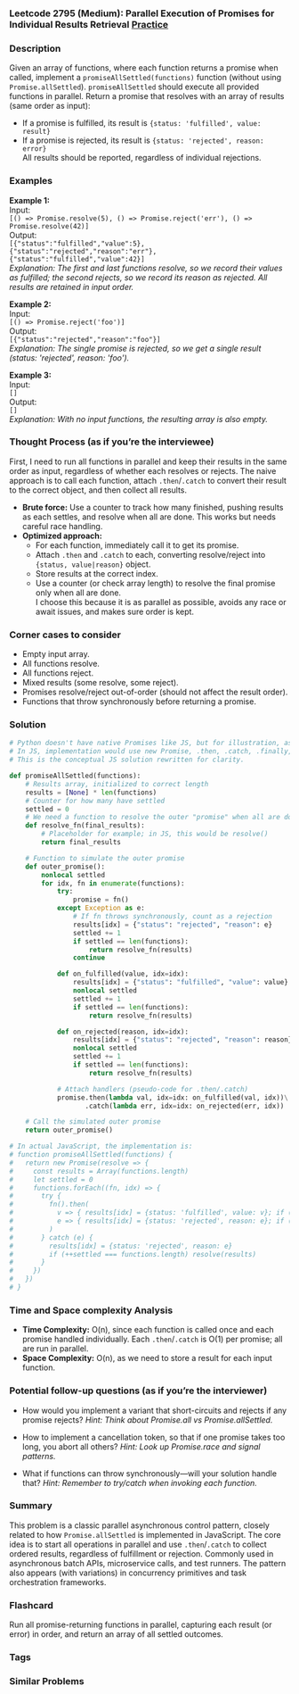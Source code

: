 ### Leetcode 2795 (Medium): Parallel Execution of Promises for Individual Results Retrieval [Practice](https://leetcode.com/problems/parallel-execution-of-promises-for-individual-results-retrieval)

### Description  
Given an array of functions, where each function returns a promise when called, implement a `promiseAllSettled(functions)` function (without using `Promise.allSettled`). `promiseAllSettled` should execute all provided functions in parallel. Return a promise that resolves with an array of results (same order as input):  
- If a promise is fulfilled, its result is `{status: 'fulfilled', value: result}`  
- If a promise is rejected, its result is `{status: 'rejected', reason: error}`  
All results should be reported, regardless of individual rejections.

### Examples  

**Example 1:**  
Input:  
``[() => Promise.resolve(5), () => Promise.reject('err'), () => Promise.resolve(42)]``  
Output:  
``[{"status":"fulfilled","value":5}, {"status":"rejected","reason":"err"}, {"status":"fulfilled","value":42}]``  
*Explanation: The first and last functions resolve, so we record their values as fulfilled; the second rejects, so we record its reason as rejected. All results are retained in input order.*

**Example 2:**  
Input:  
``[() => Promise.reject('foo')]``  
Output:  
``[{"status":"rejected","reason":"foo"}]``  
*Explanation: The single promise is rejected, so we get a single result (status: 'rejected', reason: 'foo').*

**Example 3:**  
Input:  
``[]``  
Output:  
``[]``  
*Explanation: With no input functions, the resulting array is also empty.*

### Thought Process (as if you’re the interviewee)  
First, I need to run all functions in parallel and keep their results in the same order as input, regardless of whether each resolves or rejects. The naive approach is to call each function, attach `.then`/`.catch` to convert their result to the correct object, and then collect all results.  
- **Brute force:** Use a counter to track how many finished, pushing results as each settles, and resolve when all are done. This works but needs careful race handling.  
- **Optimized approach:**  
   - For each function, immediately call it to get its promise.
   - Attach `.then` and `.catch` to each, converting resolve/reject into `{status, value|reason}` object.
   - Store results at the correct index.
   - Use a counter (or check array length) to resolve the final promise only when all are done.  
I choose this because it is as parallel as possible, avoids any race or await issues, and makes sure order is kept.

### Corner cases to consider  
- Empty input array.
- All functions resolve.
- All functions reject.
- Mixed results (some resolve, some reject).
- Promises resolve/reject out-of-order (should not affect the result order).
- Functions that throw synchronously before returning a promise.

### Solution

```python
# Python doesn't have native Promises like JS, but for illustration, assume async functions.
# In JS, implementation would use new Promise, .then, .catch, .finally, etc.
# This is the conceptual JS solution rewritten for clarity.

def promiseAllSettled(functions):
    # Results array, initialized to correct length
    results = [None] * len(functions)
    # Counter for how many have settled
    settled = 0
    # We need a function to resolve the outer "promise" when all are done
    def resolve_fn(final_results):
        # Placeholder for example; in JS, this would be resolve()
        return final_results

    # Function to simulate the outer promise
    def outer_promise():
        nonlocal settled
        for idx, fn in enumerate(functions):
            try:
                promise = fn()
            except Exception as e:
                # If fn throws synchronously, count as a rejection
                results[idx] = {"status": "rejected", "reason": e}
                settled += 1
                if settled == len(functions):
                    return resolve_fn(results)
                continue

            def on_fulfilled(value, idx=idx):
                results[idx] = {"status": "fulfilled", "value": value}
                nonlocal settled
                settled += 1
                if settled == len(functions):
                    return resolve_fn(results)

            def on_rejected(reason, idx=idx):
                results[idx] = {"status": "rejected", "reason": reason}
                nonlocal settled
                settled += 1
                if settled == len(functions):
                    return resolve_fn(results)

            # Attach handlers (pseudo-code for .then/.catch)
            promise.then(lambda val, idx=idx: on_fulfilled(val, idx))\
                   .catch(lambda err, idx=idx: on_rejected(err, idx))

    # Call the simulated outer promise
    return outer_promise()

# In actual JavaScript, the implementation is:
# function promiseAllSettled(functions) {
#   return new Promise(resolve => {
#     const results = Array(functions.length)
#     let settled = 0
#     functions.forEach((fn, idx) => {
#       try {
#         fn().then(
#           v => { results[idx] = {status: 'fulfilled', value: v}; if (++settled === functions.length) resolve(results) },
#           e => { results[idx] = {status: 'rejected', reason: e}; if (++settled === functions.length) resolve(results) }
#         )
#       } catch (e) {
#         results[idx] = {status: 'rejected', reason: e}
#         if (++settled === functions.length) resolve(results)
#       }
#     })
#   })
# }
```

### Time and Space complexity Analysis  

- **Time Complexity:** O(n), since each function is called once and each promise handled individually. Each `.then`/`.catch` is O(1) per promise; all are run in parallel.
- **Space Complexity:** O(n), as we need to store a result for each input function.

### Potential follow-up questions (as if you’re the interviewer)  

- How would you implement a variant that short-circuits and rejects if any promise rejects?
  *Hint: Think about Promise.all vs Promise.allSettled.*

- How to implement a cancellation token, so that if one promise takes too long, you abort all others?
  *Hint: Look up Promise.race and signal patterns.*

- What if functions can throw synchronously—will your solution handle that?
  *Hint: Remember to try/catch when invoking each function.*

### Summary
This problem is a classic parallel asynchronous control pattern, closely related to how `Promise.allSettled` is implemented in JavaScript. The core idea is to start all operations in parallel and use `.then`/`.catch` to collect ordered results, regardless of fulfillment or rejection. Commonly used in asynchronous batch APIs, microservice calls, and test runners. The pattern also appears (with variations) in concurrency primitives and task orchestration frameworks.


### Flashcard
Run all promise-returning functions in parallel, capturing each result (or error) in order, and return an array of all settled outcomes.

### Tags

### Similar Problems
